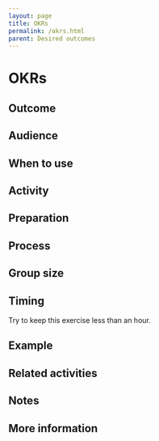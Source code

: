 ```yaml
---
layout: page
title: OKRs
permalink: /okrs.html
parent: Desired outcomes
---
```


# OKRs

## Outcome

## Audience

## When to use

## Activity

## Preparation

## Process

## Group size

## Timing

Try to keep this exercise less than an hour.

## Example

## Related activities

## Notes

## More information
